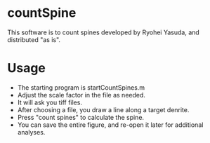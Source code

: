 # countSpine
This software is to count spines developed by Ryohei Yasuda, and distributed "as is". 

# Usage
- The starting program is startCountSpines.m
- Adjust the scale factor in the file as needed.
- It will ask you tiff files.
- After choosing a file, you draw a line along a target denrite.
- Press "count spines" to calculate the spine.
- You can save the entire figure, and re-open it later for additional analyses.
